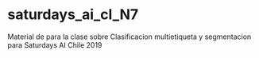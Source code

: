 # saturdays_ai_cl_N7
Material de para la clase sobre Clasificacion multietiqueta y segmentacion para Saturdays AI Chile 2019
